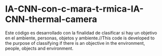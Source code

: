 # IA-CNN-con-c-mara-t-rmica-IA-CNN-thermal-camera
Este código es desarrollado con la finalidad de clasificar si hay un objetivo en el ambiente, personas, objetos y ambiente.//This code is developed to the purpose of classifying if there is an objective in the environment, people, objects and environment.
